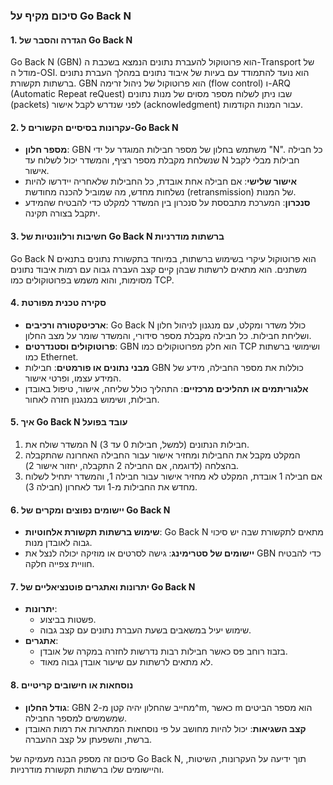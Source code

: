 ### סיכום מקיף על Go Back N

#### 1. הגדרה והסבר של Go Back N
Go Back N (GBN) הוא פרוטוקול להעברת נתונים הנמצא בשכבת ה-Transport של מודל ה-OSI. הוא נועד להתמודד עם בעיות של איבוד נתונים במהלך העברת נתונים ברשתות תקשורת. GBN הוא פרוטוקול של ניהול זרימה (flow control) ו-ARQ (Automatic Repeat reQuest) שבו ניתן לשלוח מספר מסוים של מנות נתונים (packets) לפני שנדרש לקבל אישור (acknowledgment) עבור המנות הקודמות.

#### 2. עקרונות בסיסיים הקשורים ל-Go Back N
- **מספר חלון**: GBN משתמש בחלון של מספר חבילות המוגדר על ידי "N". כל חבילה שנשלחת מקבלת מספר רציף, והמשדר יכול לשלוח עד N חבילות מבלי לקבל אישור.
- **אישור שלישי**: אם חבילה אחת אובדת, כל החבילות שלאחריה יידרשו להיות נשלחות מחדש, מה שמוביל להכנה מחודשת (retransmission) של המנות.
- **סנכרון**: המערכת מתבססת על סנכרון בין המשדר למקלט כדי להבטיח שהמידע יתקבל בצורה תקינה.

#### 3. חשיבות ורלוונטיות של Go Back N ברשתות מודרניות
Go Back N הוא פרוטוקול עיקרי בשימוש ברשתות, במיוחד בתקשורת נתונים בתנאים משתנים. הוא מתאים לרשתות שבהן קיים קצב העברה גבוה עם רמות איבוד נתונים מסוימות, והוא משמש בפרוטוקולים כמו TCP.

#### 4. סקירה טכנית מפורטת
- **ארכיטקטורה ורכיבים**: Go Back N כולל משדר ומקלט, עם מנגנון לניהול חלון ושליחת חבילות. כל חבילה מקבלת מספר סידורי, והמשדר שומר על מצב החלון.
- **פרוטוקולים וסטנדרטים**: GBN הוא חלק מפרוטוקולים כמו TCP ושימושי ברשתות כמו Ethernet.
- **מבני נתונים או פורמטים**: חבילות GBN כוללות את מספר החבילה, מידע של המידע עצמו, ופרטי אישור.
- **אלגוריתמים או תהליכים מרכזיים**: התהליך כולל שליחה, אישור, טיפול באובדן חבילות, ושימוש במנגנון חזרה לאחור.

#### 5. איך Go Back N עובד בפועל
1. המשדר שולח את N חבילות הנתונים (למשל, חבילות 0 עד 3).
2. המקלט מקבל את החבילות ומחזיר אישור עבור החבילה האחרונה שהתקבלה בהצלחה (לדוגמה, אם החבילה 2 התקבלה, יחזור אישור 2).
3. אם חבילה 1 אובדת, המקלט לא מחזיר אישור עבור חבילה 1, והמשדר יתחיל לשלוח מחדש את החבילות מ-1 ועד לאחרון (חבילה 3).

#### 6. יישומים נפוצים ומקרים של Go Back N
- **שימוש ברשתות תקשורת אלחוטיות**: Go Back N מתאים לתקשורת שבה יש סיכוי גבוה לאובדן מנות.
- **יישומים של סטרימינג**: גישה לסרטים או מוזיקה יכולה לנצל את GBN כדי להבטיח חוויית צפייה חלקה.

#### 7. יתרונות ואתגרים פוטנציאליים של Go Back N
- **יתרונות**: 
  - פשטות בביצוע.
  - שימוש יעיל במשאבים בשעת העברת נתונים עם קצב גבוה.
- **אתגרים**: 
  - בזבוז רוחב פס כאשר חבילות רבות נדרשות לחזרה במקרה של אובדן.
  - לא מתאים לרשתות עם שיעור אובדן גבוה מאוד.

#### 8. נוסחאות או חישובים קריטיים
- **גודל החלון**: GBN מחייב שהחלון יהיה קטן מ-2^m, כאשר m הוא מספר הביטים שמשמשים למספר החבילה. 
- **קצב השגיאות**: יכול להיות מחושב על פי נוסחאות המתארות את רמות האובדן ברשת, והשפעתן על קצב ההעברה.

סיכום זה מספק הבנה מעמיקה של Go Back N, תוך ידיעה על העקרונות, השיטות, והיישומים שלו ברשתות תקשורת מודרניות.